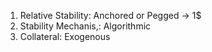 1. Relative Stability: Anchored or Pegged -> 1$
2. Stability Mechanis,: Algorithmic 
3. Collateral: Exogenous